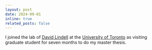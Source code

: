 ```yaml
---
layout: post
date: 2024-09-01
inline: true
related_posts: false
---
```


I joined the lab of [David Lindell](https://davidlindell.com/) at the [University of Toronto](https://www.utoronto.ca/) as visiting graduate student for seven months to do my master thesis.
